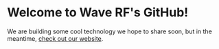 # Welcome to Wave RF's GitHub!

We are building some cool technology we hope to share soon, but in the meantime, [check out our website](https://wave-rf.com/?utm_source=github&utm_medium=readme&utm_campaign=org_home).
